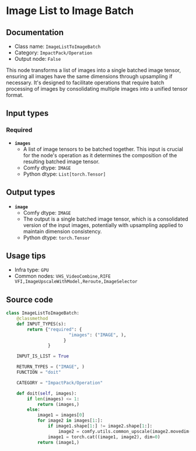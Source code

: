 # Image List to Image Batch
## Documentation
- Class name: `ImageListToImageBatch`
- Category: `ImpactPack/Operation`
- Output node: `False`

This node transforms a list of images into a single batched image tensor, ensuring all images have the same dimensions through upsampling if necessary. It's designed to facilitate operations that require batch processing of images by consolidating multiple images into a unified tensor format.
## Input types
### Required
- **`images`**
    - A list of image tensors to be batched together. This input is crucial for the node's operation as it determines the composition of the resulting batched image tensor.
    - Comfy dtype: `IMAGE`
    - Python dtype: `List[torch.Tensor]`
## Output types
- **`image`**
    - Comfy dtype: `IMAGE`
    - The output is a single batched image tensor, which is a consolidated version of the input images, potentially with upsampling applied to maintain dimension consistency.
    - Python dtype: `torch.Tensor`
## Usage tips
- Infra type: `GPU`
- Common nodes: `VHS_VideoCombine,RIFE VFI,ImageUpscaleWithModel,Reroute,ImageSelector`


## Source code
```python
class ImageListToImageBatch:
    @classmethod
    def INPUT_TYPES(s):
        return {"required": {
                        "images": ("IMAGE", ),
                      }
                }

    INPUT_IS_LIST = True

    RETURN_TYPES = ("IMAGE", )
    FUNCTION = "doit"

    CATEGORY = "ImpactPack/Operation"

    def doit(self, images):
        if len(images) <= 1:
            return (images,)
        else:
            image1 = images[0]
            for image2 in images[1:]:
                if image1.shape[1:] != image2.shape[1:]:
                    image2 = comfy.utils.common_upscale(image2.movedim(-1, 1), image1.shape[2], image1.shape[1], "lanczos", "center").movedim(1, -1)
                image1 = torch.cat((image1, image2), dim=0)
            return (image1,)

```
